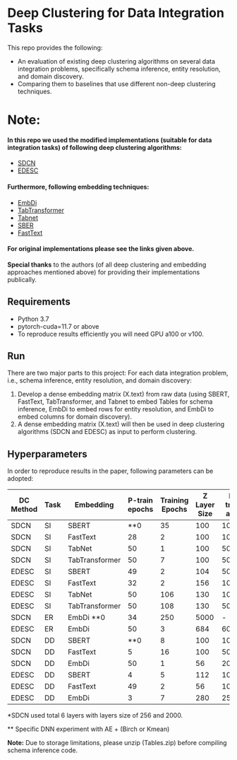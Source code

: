 # **Deep Clustering for Data Integration Tasks**


This repo provides the following:
* An evaluation of existing deep clustering algorithms on several data integration problems, specifically schema inference, entity resolution, and domain discovery.
* Comparing them to baselines that use different non-deep clustering techniques.



# Note: 

#### In this repo we used the modified implementations (suitable for data integration tasks) of following deep clustering algorithms:

* [SDCN](https://github.com/bdy9527/SDCN)
* [EDESC](https://github.com/JinyuCai95/EDESC-pytorch)

#### Furthermore, following embedding techniques:

* [EmbDi](https://gitlab.eurecom.fr/cappuzzo/embdi)
* [TabTransformer](https://github.com/jrzaurin/pytorch-widedeep)
* [Tabnet](https://github.com/jrzaurin/pytorch-widedeep)
* [SBER](https://www.sbert.net/docs/hugging_face.html)
* [FastText](https://fasttext.cc/docs/en/crawl-vectors.html)

#### For original implementations please see the links given above.

**Special thanks** to the authors (of all deep clustering and embedding approaches mentioned above) for providing their implementations publically.


## Requirements
* Python 3.7 
* pytorch-cuda=11.7 or above
* To reproduce results efficiently you will need GPU a100 or v100.



## Run

There are two major parts to this project: For each data integration problem, i.e., schema inference, entity resolution, and domain discovery:


 1. Develop a dense embedding matrix (X.text) from raw data (using SBERT, FastText, TabTransformer, and Tabnet to embed Tables for schema inference, EmbDi to embed rows for entity resolution, and EmbDi to embed columns for domain discovery).
 2. A dense embedding matrix (X.text) will then be used in deep clustering algorithms (SDCN and EDESC) as input to perform clustering.




## Hyperparameters
In order to reproduce results in the paper, following parameters can be adopted:

| DC Method | Task | Embedding | P-train epochs | Training Epochs | Z	Layer Size | P-train algo | train algo | 
| ---|--- |--- |--- |--- |--- |--- |---|              
|SDCN	|SI	|SBERT|	**0|	35|	100	|1000|	-|	Kmean|
|SDCN	|SI	|FastText|	28|	2|	100|	1000|	Birch|	Kmean|
|SDCN	|SI	|TabNet	|50|	1|	100|	5000|	Kmean	|Kmean|
|SDCN	|SI	|TabTransformer|	50|	7|	100|	5000|	Kmean|	Kmean|
|EDESC|	SI|	SBERT|	49|	2|	104|	500|	Birch|	Birch|
|EDESC|	SI|	FastText|	32|	2	|156|	1000|	Kmean|	kmean|
|EDESC|	SI|	TabNet|	50|	106	|130	|1000|	Birch|	Birch|
|EDESC|	SI|	TabTransformer|	50|	108	|130|	5000|	Birch|	Birch|
|SDCN	|ER	|EmbDi	**0|	34|	250|	5000	|-|	Birch|
|EDESC|	ER	|EmbDi|	50	|3	|684|	6000	|Birch|	Birch|
|SDCN	|DD	|SBERT|	**0|	8|	100	|1000	|-|	Birch|
|SDCN	|DD	|FastText|	5|	16|	100|	500|	Kmean	|Birch|
|SDCN	|DD	|EmbDi	|50	|1	|56	|2000*	|Birch	|Kmean|
|EDESC|	DD|	SBERT|	4|	5|	112	|1000|	Birch	|Birch|
|EDESC|	DD|	FastText|	49|	2|	56	|1000	|Birch|	Birch|
|EDESC|	DD|	EmbDi|	3|	7|	280	|256	|Kmean|	kmean|

*SDCN used total 6 layers with layers size of 256 and 2000.

** Specific DNN experiment with AE + (Birch or Kmean)





**Note:** Due to storage limitations, please unzip (Tables.zip) before compiling schema inference code.


